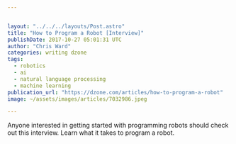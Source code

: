 ```yaml
---


layout: "../../../layouts/Post.astro"
title: "How to Program a Robot [Interview]"
publishDate: 2017-10-27 05:01:31 UTC
author: "Chris Ward"
categories: writing dzone
tags:
  - robotics
  - ai
  - natural language processing
  - machine learning
publication_url: "https://dzone.com/articles/how-to-program-a-robot"
image: ~/assets/images/articles/7032986.jpeg

---
```

Anyone interested in getting started with programming robots should check out this interview. Learn what it takes to program a robot.

